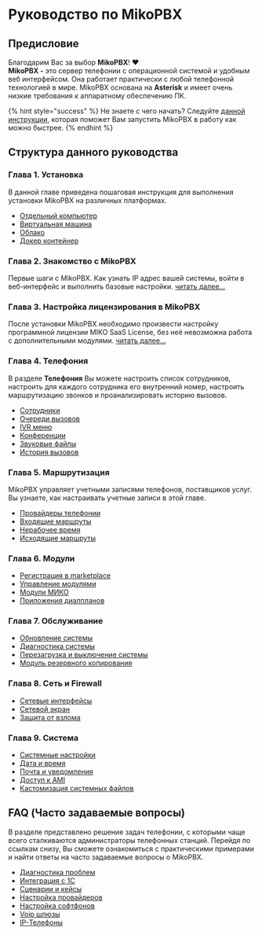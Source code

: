 # Руководство по MikoPBX

## Предисловие <a href="#predislovie" id="predislovie"></a>

Благодарим Вас за выбор **MikoPBX**! :heart:\
**MikoPBX -** это сервер телефонии с операционной системой и удобным веб интерфейсом. Она работает практически с любой телефонной технологией в мире. MikoPBX основана на **Asterisk** и имеет очень низкие требования к аппаратному обеспечению ПК.

{% hint style="success" %}
Не знаете с чего начать? Следуйте [данной инструкции](master/quick-start.md), которая поможет Вам запустить MikoPBX в работу как можно быстрее.
{% endhint %}

## Структура данного руководства <a href="#struktura_dannogo_rukovodstva" id="struktura_dannogo_rukovodstva"></a>

### Глава 1. Установка <a href="#glava_1_ustanovka" id="glava_1_ustanovka"></a>

В данной главе приведена пошаговая инструкция для выполнения установки MikoPBX на различных платформах.

* [Отдельный компьютер ](setup/bare-metal.md)
* [Виртуальная машина](setup/hypervisor/)
* [Облако](setup/cloud/)
* [Докер контейнер](setup/docker.md)

### Глава 2. Знакомство с MikoPBX <a href="#glava_2_znakomstvo_s_mikopbx" id="glava_2_znakomstvo_s_mikopbx"></a>

Первые шаги с MikoPBX. Как узнать IP адрес вашей системы, войти в веб-интерфейс и выполнить базовые настройки. [читать далее...](readme/getting-to-know-mikopbx.md)

### Глава 3. Настройка лицензирования в MikoPBX <a href="#glava_3_nastrojka_licenzirovanija_v_mikopbx" id="glava_3_nastrojka_licenzirovanija_v_mikopbx"></a>

После установки MikoPBX необходимо произвести настройку программной лицензии MIKO SaaS License, без неё невозможна работа с дополнительными модулями. [читать далее...](manual/modules/pbx-extension-modules/licensing.md)

### Глава 4. Телефония <a href="#glava_4_telefonija" id="glava_4_telefonija"></a>

&#x20;В разделе **Телефония** Вы можете настроить список сотрудников, настроить для каждого сотрудника его внутренний номер, настроить маршрутизацию звонков и проанализировать историю вызовов.

* [Сотрудники](manual/telefoniya/extensions.md)&#x20;
* [Очереди вызовов](manual/telefoniya/call-queues.md)
* [IVR меню](manual/telefoniya/ivr-menu.md)
* [Конференции](manual/telefoniya/conference-rooms.md)
* [Звуковые файлы](manual/telefoniya/sound-files.md)
* [История вызовов](manual/telefoniya/call-detail-records.md)

### Глава 5. Маршрутизация <a href="#glava_5_marshrutizacija" id="glava_5_marshrutizacija"></a>

&#x20;MikoPBX управляет учетными записями телефонов, поставщиков услуг. Вы узнаете, как настраивать учетные записи в этой главе.

* [Провайдеры телефонии](manual/routing/providers.md)
* [Входящие маршруты](manual/routing/incoming-routes.md)
* [Нерабочее время](manual/routing/out-off-work-time.md)
* [Исходящие маршруты](manual/routing/outbound-routes.md)

### Глава 6. Модули

* [Регистрация в marketplace](manual/modules/pbx-extension-modules/licensing.md)
* [Управление модулями ](manual/modules/pbx-extension-modules/)
* [Модули МИКО](modules/miko/)
* [Приложения диалпланов](manual/modules/dialplan-applications.md)

### Глава 7. Обслуживание <a href="#glava_7_obsluzhivanie" id="glava_7_obsluzhivanie"></a>

* [Обновление системы](manual/maintenance/update.md)
* [Диагностика системы](manual/maintenance/system-diagnostic.md)
* [Перезагрузка и выключение системы](manual/maintenance/restart.md)
* [Модуль резервного копирования ](manual/maintenance/backup.md)

### Глава 8. Сеть и Firewall <a href="#glava_8_set_i_firewall" id="glava_8_set_i_firewall"></a>

* [Сетевые интерфейсы](manual/connectivity/network.md)
* [Сетевой экран](manual/connectivity/firewall.md)
* [Защита от взлома](manual/connectivity/fail2-ban.md)

### Глава 9. Система <a href="#glava_9_sistema" id="glava_9_sistema"></a>

* [Системные настройки](manual/system/general-settings.md)
* [Дата и время](manual/system/time-settings.md)
* [Почта и уведомления ](manual/system/mail-settings/)
* [Доступ к AMI](manual/system/asterisk-managers.md)
* [Кастомизация системных файлов](manual/system/custom-files.md)

## FAQ (Часто задаваемые вопросы) <a href="#faq" id="faq"></a>

В разделе представлено решение задач телефонии, с которыми чаще всего сталкиваются администраторы телефонных станций. Перейдя по ссылкам снизу, Вы сможете ознакомиться с практическими примерами и найти ответы на часто задаваемые вопросы о MikoPBX.

* [Диагностика проблем](faq/troubleshooting/)
* [Интеграция с 1С](broken-reference)
* [Сценарии и кейсы](faq/cases/)
* [Настройка провайдеров](faq/providers/)
* [Настройка софтфонов](faq/softphones/)
* [Voip шлюзы](faq/voip-gateways/)
* [IP-Телефоны](faq/ip-telefones/)
